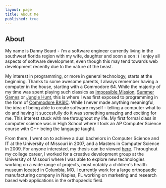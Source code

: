 ```yaml
---
layout: page
title: About Me
published: true
---
```


[thesis]: https://mospace.umsystem.edu/xmlui/handle/10355/5346 (Firefly)
[basic]: http://en.wikipedia.org/wiki/Commodore_BASIC (Commodore BASIC)
[summergames]: http://en.wikipedia.org/wiki/Summer_Games (Summer Games)
[impossiblemission]: http://en.wikipedia.org/wiki/Impossible_Mission (Impossible Mission)
[junglehunt]: http://en.wikipedia.org/wiki/Jungle_Hunt (Jungle Hunt)

About
-----------------

My name is Danny Beard - I'm a software engineer currently living in the southwest florida region with my wife, daughter and soon a son :) I enjoy all aspects of software development, even though this may tend towards web development recently due to the nature of the beast.

My interest in programming, or more in general technology, starts at the beginning. Thanks to some awesome parents, I always remember having a computer in the house, starting with a Commodore 64. While the majority of my time was spent playing such classics as [Impossible Mission][impossiblemission], [Summer Games][summergames] or [Jungle Hunt][junglehunt], this is where I was first exposed to programming in the form of [Commodore BASIC][basic]. While I never made anything meaningful, the idea of being able to create software myself - telling a computer what to do and having it succesfully do it was something amazing and exciting for me. This interest stuck with me throughout my life. My first formal class in computer science was in High School where I took an AP Computer Science course with C++ being the langauge taught.

From there, I went on to achieve a dual bachelors in Computer Science and IT at the University of Missouri in 2007, and a Masters in Computer Science in 2009. For anyone interested, my thesis can be viewed [here][thesis]. Throughout my college career, I worked for a creative development group at the University of Missouri where I was able to explore new technologies working on a wide range of projects, most notably a children's health museum located in Columbia, MO. I currently work for a large orthopaedic manufacturing company in Naples, FL working on marketing and research based web applications in the orthopaedic field.